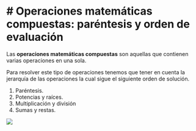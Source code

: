 # # Operaciones matemáticas compuestas: paréntesis y orden de evaluación

Las **operaciones matemáticas compuestas** son aquellas que contienen varias operaciones en una sola.

Para resolver este tipo de operaciones tenemos que tener en cuenta la jerarquía de las operaciones la cual sigue el siguiente orden de solución.

1.  Paréntesis.
2.  Potencias y raíces.
3.  Multiplicación y división
4.  Sumas y restas.

![](https://static.platzi.com/media/user_upload/jerarquia-de-operaciones-262ca5a4-b359-4bf8-b25a-0d6576b8a0d2.jpg)